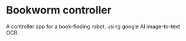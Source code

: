 # Bookworm controller

A controller app for a book-finding robot, using google AI image-to-text OCR.
